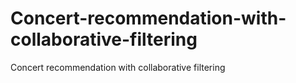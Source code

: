 # Concert-recommendation-with-collaborative-filtering
Concert recommendation with collaborative filtering
